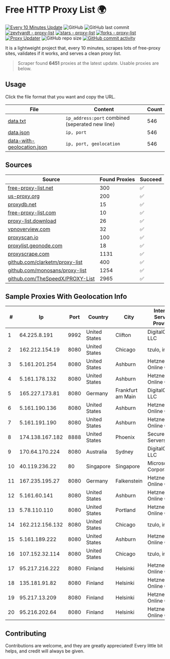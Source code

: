 
# Free HTTP Proxy List 🌍

[![Every 10 Minutes Update](https://github.com/mertguvencli/http-proxy-list/actions/workflows/main.yml/badge.svg?branch=main)](https://github.com/mertguvencli/http-proxy-list/actions/workflows/main.yml)
![GitHub](https://img.shields.io/github/license/mertguvencli/http-proxy-list)
![GitHub last commit](https://img.shields.io/github/last-commit/mertguvencli/http-proxy-list)
[![zevtyardt - proxy-list](https://img.shields.io/static/v1?label=zevtyardt&message=proxy-list&color=blue&logo=github)](https://github.com/zevtyardt/proxy-list "Go to GitHub repo")
[![stars - proxy-list](https://img.shields.io/github/stars/zevtyardt/proxy-list?style=social)](https://github.com/zevtyardt/proxy-list)
[![forks - proxy-list](https://img.shields.io/github/forks/zevtyardt/proxy-list?style=social)](https://github.com/zevtyardt/proxy-list)
[![Proxy Updater](https://github.com/zevtyardt/proxy-list/workflows/Proxy%20Updater/badge.svg)](https://github.com/zevtyardt/proxy-list/actions?query=workflow:"Proxy+Updater")
![GitHub repo size](https://img.shields.io/github/repo-size/zevtyardt/proxy-list)
[![GitHub commit activity](https://img.shields.io/github/commit-activity/m/zevtyardt/proxy-list?logo=commits)](https://github.com/zevtyardt/proxy-list/commits/main)

It is a lightweight project that, every 10 minutes, scrapes lots of free-proxy sites, validates if it works, and serves a clean proxy list.

> Scraper found **6451** proxies at the latest update. Usable proxies are below.

## Usage

Click the file format that you want and copy the URL.

|File|Content|Count|
|----|-------|-----|
|[data.txt](https://raw.githubusercontent.com/mertguvencli/http-proxy-list/main/proxy-list/data.txt)|`ip_address:port` combined (seperated new line)|546|
|[data.json](https://raw.githubusercontent.com/mertguvencli/http-proxy-list/main/proxy-list/data.json)|`ip, port`|546|
|[data-with-geolocation.json](https://raw.githubusercontent.com/mertguvencli/http-proxy-list/main/proxy-list/data-with-geolocation.json)|`ip, port, geolocation`|546|

## Sources

|Source|Found Proxies|Succeed|
|------|-------------|-------|
|[free-proxy-list.net](https://free-proxy-list.net)|300|✅|
|[us-proxy.org](https://www.us-proxy.org)|200|✅|
|[proxydb.net](http://proxydb.net)|15|✅|
|[free-proxy-list.com](https://free-proxy-list.com/?page=&port=&type%5B%5D=http&type%5B%5D=https&up_time=0&search=Search)|10|✅|
|[proxy-list.download](https://www.proxy-list.download/HTTP)|26|✅|
|[vpnoverview.com](https://vpnoverview.com/privacy/anonymous-browsing/free-proxy-servers)|32|✅|
|[proxyscan.io](https://www.proxyscan.io)|100|✅|
|[proxylist.geonode.com](https://proxylist.geonode.com/api/proxy-list?limit=300&page=1&sort_by=lastChecked&sort_type=desc&protocols=http,https)|18|✅|
|[proxyscrape.com](https://api.proxyscrape.com/v2/?request=displayproxies&protocol=http&timeout=10000&country=all&ssl=all&anonymity=all)|1131|✅|
|[github.com/clarketm/proxy-list](https://raw.githubusercontent.com/clarketm/proxy-list/master/proxy-list-raw.txt)|400|✅|
|[github.com/monosans/proxy-list](https://raw.githubusercontent.com/monosans/proxy-list/main/proxies/http.txt)|1254|✅|
|[github.com/TheSpeedX/PROXY-List](https://raw.githubusercontent.com/TheSpeedX/PROXY-List/master/http.txt)|2965|✅|


## Sample Proxies With Geolocation Info

|#|Ip|Port|Country|City|Internet Service Provider|
|-|--|----|-------|----|-------------------------|
|1|64.225.8.191|9992|United States|Clifton|DigitalOcean, LLC|
|2|162.212.154.19|8080|United States|Chicago|tzulo, inc.|
|3|5.161.201.254|8080|United States|Ashburn|Hetzner Online GmbH|
|4|5.161.178.132|8080|United States|Ashburn|Hetzner Online GmbH|
|5|165.227.173.81|8080|Germany|Frankfurt am Main|DigitalOcean, LLC|
|6|5.161.190.136|8080|United States|Ashburn|Hetzner Online GmbH|
|7|5.161.191.190|8080|United States|Ashburn|Hetzner Online GmbH|
|8|174.138.167.182|8888|United States|Phoenix|Secured Servers LLC|
|9|170.64.170.224|8080|Australia|Sydney|DigitalOcean, LLC|
|10|40.119.236.22|80|Singapore|Singapore|Microsoft Corporation|
|11|167.235.195.27|8080|Germany|Falkenstein|Hetzner Online GmbH|
|12|5.161.60.141|8080|United States|Ashburn|Hetzner Online GmbH|
|13|5.78.110.110|8080|United States|Portland|Hetzner Online GmbH|
|14|162.212.156.132|8080|United States|Chicago|tzulo, inc.|
|15|5.161.189.222|8080|United States|Ashburn|Hetzner Online GmbH|
|16|107.152.32.114|8080|United States|Chicago|tzulo, inc.|
|17|95.217.216.222|8080|Finland|Helsinki|Hetzner Online GmbH|
|18|135.181.91.82|8080|Finland|Helsinki|Hetzner Online GmbH|
|19|95.217.13.209|8080|Finland|Helsinki|Hetzner Online GmbH|
|20|95.216.202.64|8080|Finland|Helsinki|Hetzner Online GmbH|



## Contributing

Contributions are welcome, and they are greatly appreciated! Every
little bit helps, and credit will always be given.

